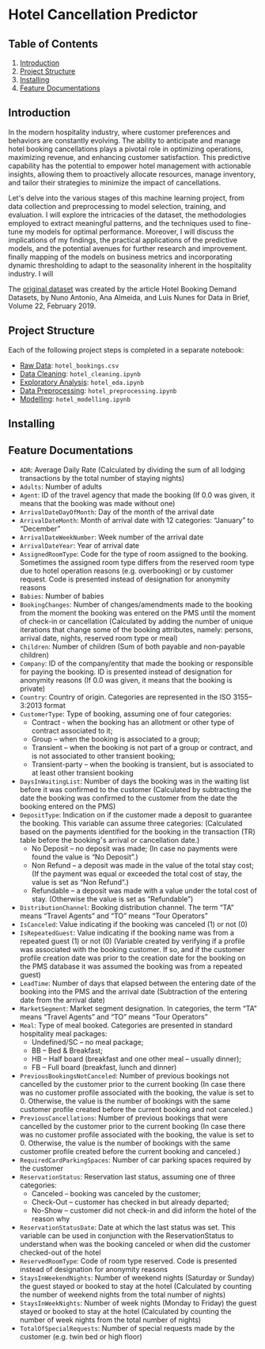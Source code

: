 # Hotel Cancellation Predictor

## Table of Contents
1. [Introduction](#Introduction)
2. [Project Structure](#ProjectStructure)
3. [Installing](#Installing)
4. [Feature Documentations](#FeatureDocumentations)

<a name="Introduction"></a>
## Introduction
In the modern hospitality industry, where customer preferences and behaviors are constantly evolving. The ability to anticipate and manage hotel booking cancellations plays a pivotal role in optimizing operations, maximizing revenue, and enhancing customer satisfaction. This predictive capability has the potential to empower hotel management with actionable insights, allowing them to proactively allocate resources, manage inventory, and tailor their strategies to minimize the impact of cancellations. 

Let's delve into the various stages of this machine learning project, from data collection and preprocessing to model selection, training, and evaluation. I will explore the intricacies of the dataset, the methodologies employed to extract meaningful patterns, and the techniques used to fine-tune my models for optimal performance. Moreover, I will discuss the implications of my findings, the practical applications of the predictive models, and the potential avenues for further research and improvement. finally mapping of the models on business metrics and incorporating dynamic thresholding to adapt to the seasonality inherent in the hospitality industry. I will 

The [original dataset](https://www.sciencedirect.com/science/article/pii/S2352340918315191) was created by the article Hotel Booking Demand Datasets, by Nuno Antonio, Ana Almeida, and Luis Nunes for Data in Brief, Volume 22, February 2019.

<a name="ProjectStructure"></a>
## Project Structure
Each of the following project steps is completed in a separate notebook:
- [Raw Data](https://github.com/YimingZ13/Hotel_cancellation_predictor_with_dynamic_thresholding/blob/main/hotel_bookings.csv): `hotel_bookings.csv`
- [Data Cleaning](): `hotel_cleaning.ipynb`
- [Exploratory Analysis](): `hotel_eda.ipynb`
- [Data Preprocessing](): `hotel_preprocessing.ipynb`
- [Modelling](): `hotel_modelling.ipynb`

<a name="Installing"></a>
## Installing

<a name="FeatureDocumentations"></a>
## Feature Documentations
- `ADR`: Average Daily Rate (Calculated by dividing the sum of all lodging transactions by the total number of staying nights)
- `Adults`: Number of adults
- `Agent`: ID of the travel agency that made the booking (If 0.0 was given, it means that the booking was made without one)
- `ArrivalDateDayOfMonth`: Day of the month of the arrival date
- `ArrivalDateMonth`: Month of arrival date with 12 categories: “January” to “December”
- `ArrivalDateWeekNumber`: Week number of the arrival date
- `ArrivalDateYear`: Year of arrival date
- `AssignedRoomType`: Code for the type of room assigned to the booking. Sometimes the assigned room type differs from the reserved room type due to hotel operation reasons (e.g. overbooking) or by customer request. Code is presented instead of designation for anonymity reasons
- `Babies`: Number of babies
- `BookingChanges`: Number of changes/amendments made to the booking from the moment the booking was entered on the PMS until the moment of check-in or cancellation (Calculated by adding the number of unique iterations that change some of the booking attributes, namely: persons, arrival date, nights, reserved room type or meal)
- `Children`: Number of children (Sum of both payable and non-payable children)
- `Company`: ID of the company/entity that made the booking or responsible for paying the booking. ID is presented instead of designation for anonymity reasons	(If 0.0 was given, it means that the booking is private)
- `Country`: Country of origin. Categories are represented in the ISO 3155–3:2013 format
- `CustomerType`: Type of booking, assuming one of four categories:	
    - Contract - when the booking has an allotment or other type of contract associated to it; 
    - Group – when the booking is associated to a group; 
    - Transient – when the booking is not part of a group or contract, and is not associated to other transient booking; 
    - Transient-party – when the booking is transient, but is associated to at least other transient booking
- `DaysInWaitingList`: Number of days the booking was in the waiting list before it was confirmed to the customer (Calculated by subtracting the date the booking was confirmed to the customer from the date the booking entered on the PMS)
- `DepositType`: Indication on if the customer made a deposit to guarantee the booking. This variable can assume three categories: (Calculated based on the payments identified for the booking in the transaction (TR) table before the booking׳s arrival or cancellation date.) 
    - No Deposit – no deposit was made; (In case no payments were found the value is “No Deposit”.) 
    - Non Refund – a deposit was made in the value of the total stay cost; (If the payment was equal or exceeded the total cost of stay, the value is set as “Non Refund”.)
    - Refundable – a deposit was made with a value under the total cost of stay. (Otherwise the value is set as “Refundable”)
- `DistributionChannel`: Booking distribution channel. The term “TA” means “Travel Agents” and “TO” means “Tour Operators”
- `IsCanceled`: Value indicating if the booking was canceled (1) or not (0)
- `IsRepeatedGuest`: Value indicating if the booking name was from a repeated guest (1) or not (0) (Variable created by verifying if a profile was associated with the booking customer. If so, and if the customer profile creation date was prior to the creation date for the booking on the PMS database it was assumed the booking was from a repeated guest)
- `LeadTime`: Number of days that elapsed between the entering date of the booking into the PMS and the arrival date (Subtraction of the entering date from the arrival date)
- `MarketSegment`: Market segment designation. In categories, the term “TA” means “Travel Agents” and “TO” means “Tour Operators”
- `Meal`: Type of meal booked. Categories are presented in standard hospitality meal packages:
    - Undefined/SC – no meal package;
    - BB – Bed & Breakfast;
    - HB – Half board (breakfast and one other meal – usually dinner);
    - FB – Full board (breakfast, lunch and dinner)
- `PreviousBookingsNotCanceled`: Number of previous bookings not cancelled by the customer prior to the current booking	(In case there was no customer profile associated with the booking, the value is set to 0. Otherwise, the value is the number of bookings with the same customer profile created before the current booking and not canceled.)
- `PreviousCancellations`: Number of previous bookings that were cancelled by the customer prior to the current booking	(In case there was no customer profile associated with the booking, the value is set to 0. Otherwise, the value is the number of bookings with the same customer profile created before the current booking and canceled.)
- `RequiredCardParkingSpaces`: Number of car parking spaces required by the customer
- `ReservationStatus`: Reservation last status, assuming one of three categories:
    - Canceled – booking was canceled by the customer;
    - Check-Out – customer has checked in but already departed;
    - No-Show – customer did not check-in and did inform the hotel of the reason why
- `ReservationStatusDate`: Date at which the last status was set. This variable can be used in conjunction with the ReservationStatus to understand when was the booking canceled or when did the customer checked-out of the hotel
- `ReservedRoomType`: Code of room type reserved. Code is presented instead of designation for anonymity reasons
- `StaysInWeekendNights`: Number of weekend nights (Saturday or Sunday) the guest stayed or booked to stay at the hotel	(Calculated by counting the number of weekend nights from the total number of nights)
- `StaysInWeekNights`: Number of week nights (Monday to Friday) the guest stayed or booked to stay at the hotel	(Calculated by counting the number of week nights from the total number of nights)
- `TotalOfSpecialRequests`: Number of special requests made by the customer (e.g. twin bed or high floor)
